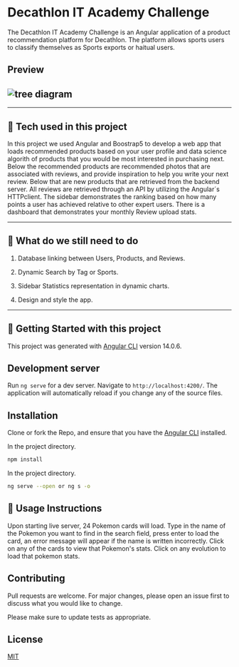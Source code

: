 # Decathlon IT Academy Challenge

The  Decathlon IT Academy Challenge is an Angular application of a product recommendation platform for Decathlon. The platform allows sports users to classify themselves as Sports exports or haitual users.


## **Preview**

## ![tree diagram](src/assets/pokeApp-preview.gif)

---

## :wrench: **Tech used in this project**

In this project we used Angular and Boostrap5 to develop a web app that loads recommended products based on your user profile and data science algorith of products that you would be most interested in purchasing next. Below the recommended products are recommended photos that are associated with reviews, and provide inspiration to help you write your next review. Below that are new products that are retrieved from the backend server. All reviews are retrieved through an API by utilizing the Angular´s HTTPclient. The sidebar demonstrates the ranking based on how many points a user has achieved relative to other expert users. There is a dashboard that demonstrates your monthly Review upload stats.

---


## :memo: **What do we still need to do**

1. Database linking between Users, Products, and Reviews.

2. Dynamic Search by Tag or Sports. 

3. Sidebar Statistics representation in dynamic charts.

4. Design and style the app.


---

## :seedling: **Getting Started with this project**

This project was generated with [Angular CLI](https://github.com/angular/angular-cli) version 14.0.6.

## Development server

Run `ng serve` for a dev server. Navigate to `http://localhost:4200/`. The application will automatically reload if you change any of the source files.

## Installation

Clone or fork the Repo, and ensure that you have the [Angular CLI](https://github.com/angular/angular-cli) installed.

In the project directory.

```bash
npm install
```

In the project directory.

```bash
ng serve --open or ng s -o
```

## :bookmark_tabs: **Usage Instructions**

Upon starting live server, 24 Pokemon cards will load. Type in the name of the Pokemon you want to find in the search field, press enter to load the card, an error message will appear if the name is written incorrectly. 
Click on any of the cards to view that Pokemon's stats. Click on any evolution to load that pokemon stats.

## Contributing

Pull requests are welcome. For major changes, please open an issue first to discuss what you would like to change.

Please make sure to update tests as appropriate.

## License

[MIT](https://choosealicense.com/licenses/mit/)